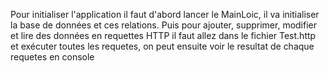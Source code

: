 Pour initialiser l'application il faut d'abord lancer le MainLoic, il va initialiser la base de données et ces relations. Puis pour ajouter, supprimer, modifier et lire des données en requettes HTTP il faut allez dans le fichier Test.http et exécuter toutes les requetes, on peut ensuite voir le resultat de chaque requetes en console
